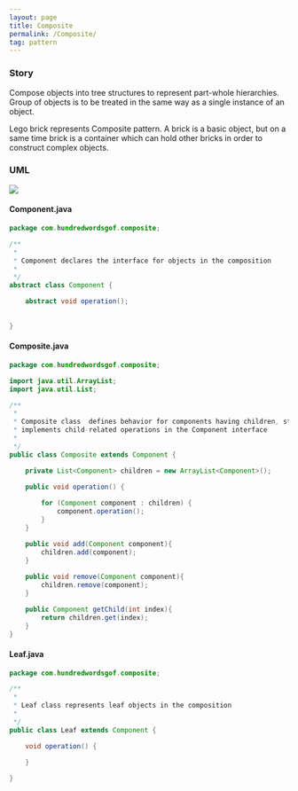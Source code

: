 ```yaml
---
layout: page
title: Composite
permalink: /Composite/
tag: pattern
---
```




### Story 

Compose objects into tree structures to represent part-whole hierarchies. 
Group of objects is to be treated in the same way as a single instance of an object. 

Lego brick represents Composite pattern. 
A brick is a basic object, but on a same time brick is a container which can hold other bricks in order to construct complex objects.




### UML 
![]({{site.baseurl}}/assets/img/composite.png)

#### Component.java
```java 
package com.hundredwordsgof.composite;

/**
 * 
 * Component declares the interface for objects in the composition 
 *
 */
abstract class Component {

	abstract void operation();
	
	
}
```

#### Composite.java
```java 
package com.hundredwordsgof.composite;

import java.util.ArrayList;
import java.util.List;

/**
 * 
 * Composite class  defines behavior for components having children, stores child components, 
 * implements child-related operations in the Component interface
 * 
 */
public class Composite extends Component {

	private List<Component> children = new ArrayList<Component>();
	
	public void operation() {

		for (Component component : children) {
			component.operation();
		}
	}

	public void add(Component component){
		children.add(component);
	}
	
	public void remove(Component component){
		children.remove(component);
	}

	public Component getChild(int index){
		return children.get(index);
	}	
}
```

#### Leaf.java
```java 
package com.hundredwordsgof.composite;

/**
 * 
 * Leaf class represents leaf objects in the composition
 *
 */
public class Leaf extends Component {

	void operation() {
		
	}

}
```

